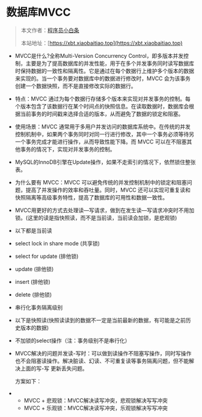 # 数据库MVCC

> 本文作者：[程序员小白条](https://github.com/luoye6)
>
> 本站地址：[https://xbt.xiaobaitiao.top](https://xbt.xiaobaitiao.top)

- MVCC是什么?全称Multi-Version Concurrency Control，即多版本并发控制，主要是为了提高数据库的并发性能，用于在多个并发事务同时读写数据库时保持数据的一致性和隔离性。它是通过在每个数据行上维护多个版本的数据来实现的。当一个事务要对数据库中的数据进行修改时，MVCC 会为该事务创建一个数据快照，而不是直接修改实际的数据行。

- 特点：MVCC 通过为每个数据行存储多个版本来实现对并发事务的控制。每个版本包含了该数据行在某个时间点的快照信息。在读取数据时，数据库会根据当前事务的时间戳来选择合适的版本，从而避免了数据的锁定和阻塞。

- 使用场景：MVCC 通常用于多用户并发访问的数据库系统中。在传统的并发控制机制中，如果两个事务同时对同一行进行修改，其中一个事务必须等待另一个事务完成才能进行操作，从而导致性能下降。而 MVCC 可以在不阻塞其他事务的情况下，实现对并发事务的控制。

- MySQL的InnoDB引擎在Update操作，如果不走索引的情况下，依然锁住整张表。

- 为什么要有 MVCC：MVCC 可以避免传统的并发控制机制中的锁定和阻塞问题，提高了并发操作的效率和吞吐量。同时，MVCC 还可以实现可重复读和快照隔离等高级事务特性，提高了数据库的可用性和数据一致性。

- MVCC用更好的方式去处理读—写请求，做到在发生读—写请求冲突时不用加锁。(这里的读是指快照读，而不是当前读，当前读会加锁，是悲观锁)

- 以下都是当前读

- select lock in share mode (共享锁)

- select for update (排他锁)

- update (排他锁)

- insert (排他锁)

- delete (排他锁)

- 串行化事务隔离级别

- 以下是快照读(快照读读到的数据不一定是当前最新的数据，有可能是之前历史版本的数据)

- 不加锁的select操作（注：事务级别不是串行化）

- MVCC解决的问题并发读-写时：可以做到读操作不阻塞写操作，同时写操作也不会阻塞读操作。解决脏读、幻读、不可重复读等事务隔离问题，但不能解决上面的写-写 更新丢失问题。

  方案如下：

- - MVCC + 悲观锁：MVCC解决读写冲突，悲观锁解决写写冲突
  - MVCC + 乐观锁：MVCC解决读写冲突，乐观锁解决写写冲突